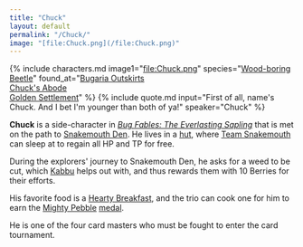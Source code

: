 ```yaml
---
title: "Chuck"
layout: default
permalink: "/Chuck/"
image: "[file:Chuck.png](/file:Chuck.png)"
---
```

{% include characters.md image1="[file:Chuck.png](/file:Chuck.png)" species="[Wood-boring Beetle](/Beetle)" found_at="[Bugaria Outskirts](/Bugaria_Outskirts)<br> [Chuck's Abode](/Chuck's_Abode)<br> [Golden Settlement](/Golden_Settlement)" %}
{% include quote.md input="First of all, name's Chuck. And I bet I'm younger than both of ya!" speaker="Chuck" %}

**Chuck** is a side-character in [*Bug Fables: The Everlasting Sapling*](/Bug_Fables:_The_Everlasting_Sapling) that is met on the path to [Snakemouth Den](/Snakemouth_Den). He lives in a [hut](/Chuck's_Abode), where [Team Snakemouth](/Team_Snakemouth) can sleep at to regain all HP and TP for free.

During the explorers' journey to Snakemouth Den, he asks for a weed to be cut, which [Kabbu](/Kabbu) helps out with, and thus rewards them with 10 Berries for their efforts.

His favorite food is a [Hearty Breakfast](/Recipes), and the trio can cook one for him to earn the [Mighty Pebble](/Mighty_Pebble) [medal](/medal). 

He is one of the four card masters who must be fought to enter the card tournament.